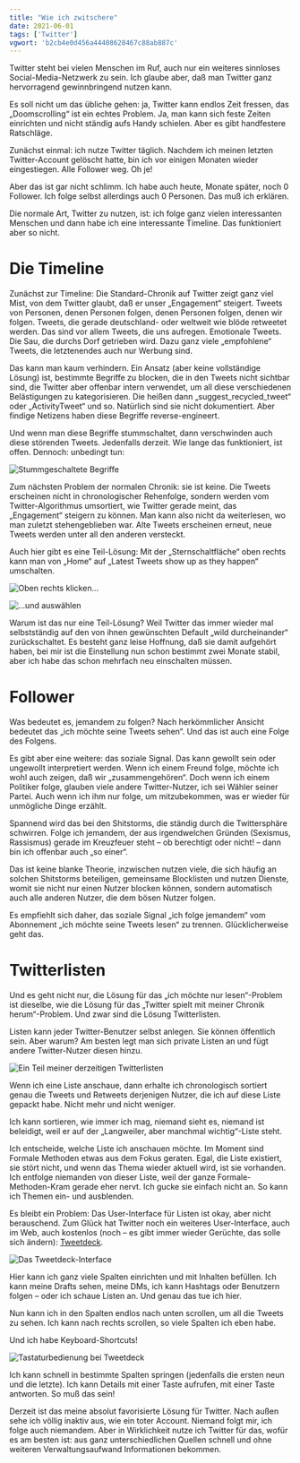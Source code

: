 ```yaml
---
title: "Wie ich zwitschere"
date: 2021-06-01
tags: ['Twitter']
vgwort: 'b2cb4e0d456a44408628467c88ab887c'
---
```

Twitter steht bei vielen Menschen im Ruf, auch nur ein weiteres sinnloses Social-Media-Netzwerk zu sein. Ich glaube aber, daß man Twitter ganz hervorragend gewinnbringend nutzen kann.

Es soll nicht um das übliche gehen: ja, Twitter kann endlos Zeit fressen, das „Doomscrolling“ ist ein echtes Problem. Ja, man kann sich feste Zeiten einrichten und nicht ständig aufs Handy schielen. Aber es gibt handfestere Ratschläge.

Zunächst einmal: ich nutze Twitter täglich. Nachdem ich meinen letzten Twitter-Account gelöscht hatte, bin ich vor einigen Monaten wieder eingestiegen. Alle Follower weg. Oh je!

Aber das ist gar nicht schlimm. Ich habe auch heute, Monate später, noch 0 Follower. Ich folge selbst allerdings auch 0 Personen. Das muß ich erklären.

Die normale Art, Twitter zu nutzen, ist: ich folge ganz vielen interessanten Menschen und dann habe ich eine interessante Timeline. Das funktioniert aber so nicht.

# Die Timeline

Zunächst zur Timeline: Die Standard-Chronik auf Twitter zeigt ganz viel Mist, von dem Twitter glaubt, daß er unser „Engagement“ steigert. Tweets von Personen, denen Personen folgen, denen Personen folgen, denen wir folgen. Tweets, die gerade deutschland- oder weltweit wie blöde retweetet werden. Das sind vor allem Tweets, die uns aufregen. Emotionale Tweets. Die Sau, die durchs Dorf getrieben wird. Dazu ganz viele „empfohlene“ Tweets, die letztenendes auch nur Werbung sind.

Das kann man kaum verhindern. Ein Ansatz (aber keine vollständige Lösung) ist, bestimmte Begriffe zu blocken, die in den Tweets nicht sichtbar sind, die Twitter aber offenbar intern verwendet, um all diese verschiedenen Belästigungen zu kategorisieren. Die heißen dann „suggest_recycled_tweet“ oder „ActivityTweet“ und so. Natürlich sind sie nicht dokumentiert. Aber findige Netizens haben diese Begriffe reverse-engineert.

Und wenn man diese Begriffe stummschaltet, dann verschwinden auch diese störenden Tweets. Jedenfalls derzeit. Wie lange das funktioniert, ist offen. Dennoch: unbedingt tun:

![Stummgeschaltete Begriffe](twitter_mute-1200x1423.png)

Zum nächsten Problem der normalen Chronik: sie ist keine. Die Tweets erscheinen nicht in chronologischer Rehenfolge, sondern werden vom Twitter-Algorithmus umsortiert, wie Twitter gerade meint, das „Engagement“ steigern zu können. Man kann also nicht da weiterlesen, wo man zuletzt stehengeblieben war. Alte Tweets erscheinen erneut, neue Tweets werden unter all den anderen versteckt.

Auch hier gibt es eine Teil-Lösung: Mit der „Sternschaltfläche“ oben rechts kann man von „Home“ auf „Latest Tweets show up as they happen“ umschalten.

![Oben rechts klicken…](twitter_algo1.png)

![…und auswählen](twitter_algo2.png)

Warum ist das nur eine Teil-Lösung? Weil Twitter das immer wieder mal selbstständig auf den von ihnen gewünschten Default „wild durcheinander“ zurückschaltet. Es besteht ganz leise Hoffnung, daß sie damit aufgehört haben, bei mir ist die Einstellung nun schon bestimmt zwei Monate stabil, aber ich habe das schon mehrfach neu einschalten müssen.

# Follower

Was bedeutet es, jemandem zu folgen? Nach herkömmlicher Ansicht bedeutet das „ich möchte seine Tweets sehen“. Und das ist auch eine Folge des Folgens.

Es gibt aber eine weitere: das soziale Signal. Das kann gewollt sein oder ungewollt interpretiert werden. Wenn ich einem Freund folge, möchte ich wohl auch zeigen, daß wir „zusammengehören“. Doch wenn ich einem Politiker folge, glauben viele andere Twitter-Nutzer, ich sei Wähler seiner Partei. Auch wenn ich ihm nur folge, um mitzubekommen, was er wieder für unmögliche Dinge erzählt.

Spannend wird das bei den Shitstorms, die ständig durch die Twittersphäre schwirren. Folge ich jemandem, der aus irgendwelchen Gründen (Sexismus, Rassismus) gerade im Kreuzfeuer steht – ob berechtigt oder nicht! – dann bin ich offenbar auch „so einer“.

Das ist keine blanke Theorie, inzwischen nutzen viele, die sich häufig an solchen Shitstorms beteiligen, gemeinsame Blocklisten und nutzen Dienste, womit sie nicht nur einen Nutzer blocken können, sondern automatisch auch alle anderen Nutzer, die dem bösen Nutzer folgen.

Es empfiehlt sich daher, das soziale Signal „ich folge jemandem“ vom Abonnement „ich möchte seine Tweets lesen“ zu trennen. Glücklicherweise geht das.

# Twitterlisten

Und es geht nicht nur, die Lösung für das „ich möchte nur lesen“-Problem ist dieselbe, wie die Lösung für das „Twitter spielt mit meiner Chronik herum“-Problem. Und zwar sind die Lösung Twitterlisten.

Listen kann jeder Twitter-Benutzer selbst anlegen. Sie können öffentlich sein. Aber warum? Am besten legt man sich private Listen an und fügt andere Twitter-Nutzer diesen hinzu.

![Ein Teil meiner derzeitigen Twitterlisten](twitter_listen.png)

Wenn ich eine Liste anschaue, dann erhalte ich chronologisch sortiert genau die Tweets und Retweets derjenigen Nutzer, die ich auf diese Liste gepackt habe. Nicht mehr und nicht weniger.

Ich kann sortieren, wie immer ich mag, niemand sieht es, niemand ist beleidigt, weil er auf der „Langweiler, aber manchmal wichtig“-Liste steht.

Ich entscheide, welche Liste ich anschauen möchte. Im Moment sind Formale Methoden etwas aus dem Fokus geraten. Egal, die Liste existiert, sie stört nicht, und wenn das Thema wieder aktuell wird, ist sie vorhanden. Ich entfolge niemanden von dieser Liste, weil der ganze Formale-Methoden-Kram gerade eher nervt. Ich gucke sie einfach nicht an. So kann ich Themen ein- und ausblenden.

Es bleibt ein Problem: Das User-Interface für Listen ist okay, aber nicht berauschend. Zum Glück hat Twitter noch ein weiteres User-Interface, auch im Web, auch kostenlos (noch – es gibt immer wieder Gerüchte, das solle sich ändern): [Tweetdeck](https://tweetdeck.twitter.com/).

![Das Tweetdeck-Interface](twitter_tweetdeck.png)

Hier kann ich ganz viele Spalten einrichten und mit Inhalten befüllen. Ich kann meine Drafts sehen, meine DMs, ich kann Hashtags oder Benutzern folgen – oder ich schaue Listen an. Und genau das tue ich hier.

Nun kann ich in den Spalten endlos nach unten scrollen, um all die Tweets zu sehen. Ich kann nach rechts scrollen, so viele Spalten ich eben habe.

Und ich habe Keyboard-Shortcuts!

![Tastaturbedienung bei Tweetdeck](twitter_tweetdeck_shortcuts.png)

Ich kann schnell in bestimmte Spalten springen (jedenfalls die ersten neun und die letzte). Ich kann Details mit einer Taste aufrufen, mit einer Taste antworten. So muß das sein!

Derzeit ist das meine absolut favorisierte Lösung für Twitter. Nach außen sehe ich völlig inaktiv aus, wie ein toter Account. Niemand folgt mir, ich folge auch niemandem. Aber in Wirklichkeit nutze ich Twitter für das, wofür es am besten ist: aus ganz unterschiedlichen Quellen schnell und ohne weiteren Verwaltungsaufwand Informationen bekommen.
